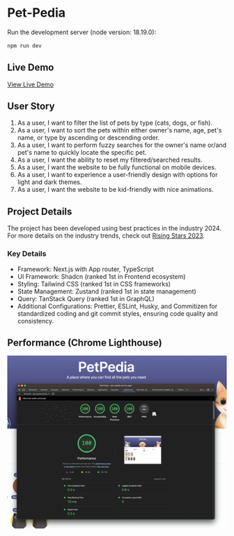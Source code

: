 # Pet-Pedia

Run the development server (node version: 18.19.0):

```bash
npm run dev
```

## Live Demo

[View Live Demo](https://pet-pedia.vercel.app/)

## User Story

1. As a user, I want to filter the list of pets by type (cats, dogs, or fish).
2. As a user, I want to sort the pets within either owner's name, age, pet's name, or type by ascending or descending order.
3. As a user, I want to perform fuzzy searches for the owner's name or/and pet's name to quickly locate the specific pet.
4. As a user, I want the ability to reset my filtered/searched results.
5. As a user, I want the website to be fully functional on mobile devices.
6. As a user, I want to experience a user-friendly design with options for light and dark themes.
7. As a user, I want the website to be kid-friendly with nice animations.

## Project Details

The project has been developed using best practices in the industry 2024. For more details on the industry trends, check out [Rising Stars 2023](https://risingstars.js.org/2023/en).

### Key Details

-   Framework: Next.js with App router, TypeScript
-   UI Framework: Shadcn (ranked 1st in Frontend ecosystem)
-   Styling: Tailwind CSS (ranked 1st in CSS frameworks)
-   State Management: Zustand (ranked 1st in state management)
-   Query: TanStack Query (ranked 1st in GraphQL)
-   Additional Configurations: Prettier, ESLint, Husky, and Commitizen for standardized coding and git commit styles, ensuring code quality and consistency.

## Performance (Chrome Lighthouse)

![plot](./public/assets/performance.png)
